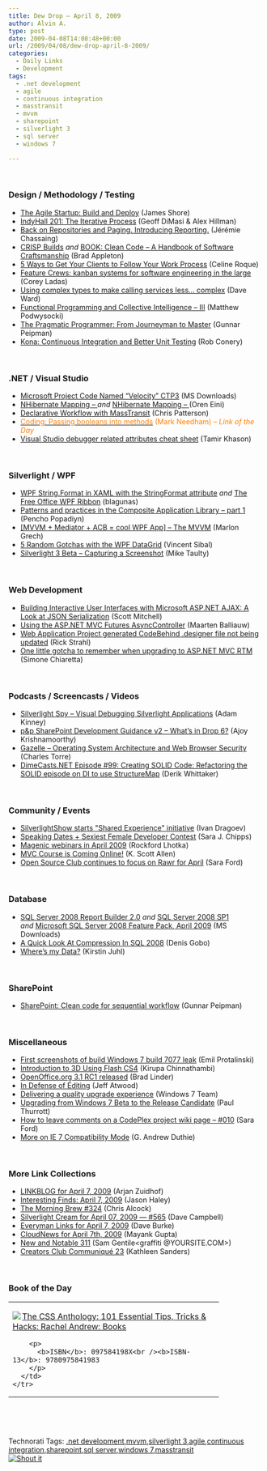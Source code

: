 ```yaml
---
title: Dew Drop – April 8, 2009
author: Alvin A.
type: post
date: 2009-04-08T14:08:48+00:00
url: /2009/04/08/dew-drop-april-8-2009/
categories:
  - Daily Links
  - Development
tags:
  - .net development
  - agile
  - continuous integration
  - masstransit
  - mvvm
  - sharepoint
  - silverlight 3
  - sql server
  - windows 7

---
```

&#160;

### Design / Methodology / Testing

  * [The Agile Startup: Build and Deploy][1] (James Shore)
  * [IndyHall 201: The Iterative Process][2] (Geoff DiMasi & Alex Hillman)
  * [Back on Repositories and Paging. Introducing Reporting.][3] (Jérémie Chassaing)
  * [CRISP Builds][4] _and_&#160;[BOOK: Clean Code &#8211; A Handbook of Software Craftsmanship][5] (Brad Appleton)
  * [5 Ways to Get Your Clients to Follow Your Work Process][6] (Celine Roque)
  * [Feature Crews: kanban systems for software engineering in the large][7] (Corey Ladas)
  * [Using complex types to make calling services less… complex][8] (Dave Ward)
  * [Functional Programming and Collective Intelligence &#8211; III][9] (Matthew Podwysocki)
  * [The Pragmatic Programmer: From Journeyman to Master][10] (Gunnar Peipman)
  * [Kona: Continuous Integration and Better Unit Testing][11] (Rob Conery)

&#160;

### .NET / Visual Studio

  * [Microsoft Project Code Named “Velocity” CTP3][12] (MS Downloads)
  * [NHibernate Mapping &#8211; <property/>][13] _and_&#160;[NHibernate Mapping &#8211; <component/>][14] (Oren Eini)
  * [Declarative Workflow with MassTransit][15] (Chris Patterson)
  * [<font color="#ff8000">Coding: Passing booleans into methods</font>][16] <font color="#ff8000">(Mark Needham) <em>– Link of the Day</em></font>
  * [Visual Studio debugger related attributes cheat sheet][17] (Tamir Khason)

&#160;

### Silverlight / WPF

  * [WPF String.Format in XAML with the StringFormat attribute][18] _and_&#160;[The Free Office WPF Ribbon][19] (blagunas)
  * [Patterns and practices in the Composite Application Library – part 1][20] (Pencho Popadiyn)
  * [[MVVM + Mediator + ACB = cool WPF App] – The MVVM][21] (Marlon Grech)
  * [5 Random Gotchas with the WPF DataGrid][22] (Vincent Sibal)
  * [Silverlight 3 Beta &#8211; Capturing a Screenshot][23] (Mike Taulty)

&#160;

### Web Development

  * [Building Interactive User Interfaces with Microsoft ASP.NET AJAX: A Look at JSON Serialization][24] (Scott Mitchell)
  * [Using the ASP.NET MVC Futures AsyncController][25] (Maarten Balliauw)
  * [Web Application Project generated CodeBehind .designer file not being updated][26] (Rick Strahl)
  * [One little gotcha to remember when upgrading to ASP.NET MVC RTM][27] (Simone Chiaretta)

&#160;

### Podcasts / Screencasts / Videos

  * [Silverlight Spy &#8211; Visual Debugging Silverlight Applications][28] (Adam Kinney)
  * [p&p SharePoint Development Guidance v2 &#8211; What&#8217;s in Drop 6?][29] (Ajoy Krishnamoorthy)
  * [Gazelle &#8211; Operating System Architecture and Web Browser Security][30] (Charles Torre)
  * [DimeCasts.NET Episode #99: Creating SOLID Code: Refactoring the SOLID episode on DI to use StructureMap][31] (Derik Whittaker)

&#160;

### Community / Events

  * [SilverlightShow starts "Shared Experience" initiative][32] (Ivan Dragoev)
  * [Speaking Dates + Sexiest Female Developer Contest][33] (Sara J. Chipps)
  * [Magenic webinars in April 2009][34] (Rockford Lhotka)
  * [MVC Course is Coming Online!][35] (K. Scott Allen)
  * [Open Source Club continues to focus on Rawr for April][36] (Sara Ford)

&#160;

### Database

  * [SQL Server 2008 Report Builder 2.0][37] _and_&#160;[SQL Server 2008 SP1][38] _and_&#160;[Microsoft SQL Server 2008 Feature Pack, April 2009][39] (MS Downloads)
  * [A Quick Look At Compression In SQL 2008][40] (Denis Gobo)
  * [Where’s my Data?][41] (Kirstin Juhl)

&#160;

### SharePoint

  * [SharePoint: Clean code for sequential workflow][42] (Gunnar Peipman)

&#160;

### Miscellaneous

  * [First screenshots of build Windows 7 build 7077 leak][43] (Emil Protalinski)
  * [Introduction to 3D Using Flash CS4][44] (Kirupa Chinnathambi)
  * [OpenOffice.org 3.1 RC1 released][45] (Brad Linder)
  * [In Defense of Editing][46] (Jeff Atwood)
  * [Delivering a quality upgrade experience][47] (Windows 7 Team)
  * [Upgrading from Windows 7 Beta to the Release Candidate][48] (Paul Thurrott)
  * [How to leave comments on a CodePlex project wiki page &#8211; #010][49] (Sara Ford)
  * [More on IE 7 Compatibility Mode][50] (G. Andrew Duthie)

&#160;

### More Link Collections

  * [LINKBLOG for April 7, 2009][51] (Arjan Zuidhof)
  * [Interesting Finds: April 7, 2009][52] (Jason Haley)
  * [The Morning Brew #324][53] (Chris Alcock)
  * [Silverlight Cream for April 07, 2009 &#8212; #565][54] (Dave Campbell)
  * [Everyman Links for April 7, 2009][55] (Dave Burke)
  * [CloudNews for April 7th, 2009][56] (Mayank Gupta)
  * [New and Notable 311][57] (Sam Gentile<graffiti @YOURSITE.COM>)
  * [Creators Club Communiqué 23][58] (Kathleen Sanders)

&#160;

### Book of the Day

<div style="padding-bottom: 0px; margin: 0px; padding-left: 0px; padding-right: 0px; display: inline; float: none; padding-top: 0px" id="scid:7dc1bd33-94bd-46fd-a20b-0131235bcd47:8bf3eeb9-a560-40f3-af75-7d1f2652b735" class="wlWriterSmartContent">
  <table cellspacing="0" cellpadding="2" width="400" border="0" unselectable="on">
    <tr>
      <td valign="top" width="400">
        <p>
          <a title="The CSS Anthology: 101 Essential Tips, Tricks & Hacks: Rachel Andrew: Books" href="http://www.amazon.com/exec/obidos/ASIN/097584198X/alvinashcraft-20"><img data-recalc-dims="1" decoding="async" src="https://i0.wp.com/images.amazon.com/images/P/097584198X.01.MZZZZZZZ.jpg?w=660" border="0" align="left" style="float:left" />The CSS Anthology: 101 Essential Tips, Tricks & Hacks: Rachel Andrew: Books</a>
        </p>
        
        <p>
          <b>ISBN</b>: 097584198X<br /><b>ISBN-13</b>: 9780975841983
        </p>
      </td>
    </tr>
  </table>
</div>

&#160;

<div style="padding-bottom: 0px; margin: 0px; padding-left: 0px; padding-right: 0px; display: inline; float: none; padding-top: 0px" id="scid:C16BAC14-9A3D-4c50-9394-FBFEF7A93539:1fe40cf9-0a5f-498c-9cfd-52df31c6db86" class="wlWriterSmartContent">
  <!--dotnetkickit-->
</div>

&#160;

<div style="padding-bottom: 0px; margin: 0px; padding-left: 0px; padding-right: 0px; display: inline; float: none; padding-top: 0px" id="scid:0767317B-992E-4b12-91E0-4F059A8CECA8:c714e8a7-252e-4b01-bc2c-5a739cf8400c" class="wlWriterSmartContent">
  Technorati Tags: <a href="http://technorati.com/tags/.net+development" rel="tag">.net development</a>,<a href="http://technorati.com/tags/mvvm" rel="tag">mvvm</a>,<a href="http://technorati.com/tags/silverlight+3" rel="tag">silverlight 3</a>,<a href="http://technorati.com/tags/agile" rel="tag">agile</a>,<a href="http://technorati.com/tags/continuous+integration" rel="tag">continuous integration</a>,<a href="http://technorati.com/tags/sharepoint" rel="tag">sharepoint</a>,<a href="http://technorati.com/tags/sql+server" rel="tag">sql server</a>,<a href="http://technorati.com/tags/windows+7" rel="tag">windows 7</a>,<a href="http://technorati.com/tags/masstransit" rel="tag">masstransit</a>
</div>

<div class="wlWriterHeaderFooter" style="margin:0px; padding:0px 0px 0px 0px;">
  <div class="shoutIt">
    <a rev="vote-for" href="http://dotnetshoutout.com/Submit?url=http%3a%2f%2fwww.alvinashcraft.com%2f2009%2f04%2f08%2fdew-drop-april-8-2009%2f&title=Dew+Drop+-+April+8%2c+2009"><img decoding="async" alt="Shout it" src="http://dotnetshoutout.com/image.axd?url=https://morningdew-bpc6g3a0fgaxdxcu.eastus2-01.azurewebsites.net/2009/04/08/dew-drop-april-8-2009/" style="border:0px" /></a>
  </div>
</div>

 [1]: http://jamesshore.com/Blog/Agile-Startup-Build-and-Deploy.html
 [2]: http://feedproxy.google.com/~r/IndependentsHall-BlogFeed/~3/i0ZPnu9O8Kw/
 [3]: http://thinkbeforecoding.com/post/2009/04/08/Back-on-Repositories-and-Paging-Introducing-reporting
 [4]: http://bradapp.blogspot.com/2009/04/crisp-builds.html
 [5]: http://bradapp.blogspot.com/2009/04/book-clean-code-handbook-of-software.html
 [6]: http://feedproxy.google.com/~r/Webworkerdaily/~3/mE1ns23yShE/
 [7]: http://leansoftwareengineering.com/2009/04/07/feature-crews/
 [8]: http://feedproxy.google.com/~r/Encosia/~3/DsL3MYQPhVw/
 [9]: http://feedproxy.google.com/~r/MatthewPodwysockisBlog/~3/pKb4k4YoY90/functional-programming-and-collective-intelligence-iii.aspx
 [10]: http://feedproxy.google.com/~r/gunnarpeipman/~3/6VWtjrzNJDA/the-pragmatic-programmer-from-journeyman-to-master.aspx
 [11]: http://feedproxy.google.com/~r/wekeroad/EeKc/~3/a7n-VYWGpPg/
 [12]: http://feedproxy.google.com/~r/MicrosoftDownloadCenter/~3/ARzFQ5_pkXI/details.aspx
 [13]: http://feedproxy.google.com/~r/AyendeRahien/~3/FQP3b1Dw6DA/nhibernate-mapping-ltpropertygt.aspx
 [14]: http://ayende.com/Blog/archive/2009/04/08/nhibernate-mapping-ltcomponentgt.aspx
 [15]: http://feedproxy.google.com/~r/LosTechies/~3/tCVyMRolHCQ/declarative-workflow-with-masstransit.aspx
 [16]: http://feedproxy.google.com/~r/MarkNeedham/~3/lafGNUO2nb8/
 [17]: http://feedproxy.google.com/~r/microsft/~3/r1joUAUJu8Y/
 [18]: http://elegantcode.com/2009/04/07/wpf-stringformat-in-xaml-with-the-stringformat-attribute/
 [19]: http://elegantcode.com/2009/04/07/the-free-office-wpf-ribbon/
 [20]: http://feedproxy.google.com/~r/silverlightshow/~3/_Q2ExS9p-xY/Patterns-and-practices-in-the-Composite-Application-Library-part-1.aspx
 [21]: http://marlongrech.wordpress.com/2009/04/08/mvvm-mediator-acb-cool-wpf-app-the-mvvm/
 [22]: http://blogs.msdn.com/vinsibal/archive/2009/04/07/5-random-gotchas-with-the-wpf-datagrid.aspx
 [23]: http://mtaulty.com/CommunityServer/blogs/mike_taultys_blog/archive/2009/04/08/silverlight-3-beta-capturing-a-screenshot.aspx
 [24]: http://aspnet.4guysfromrolla.com/articles/040809-1.aspx
 [25]: http://blog.maartenballiauw.be/post.aspx?id=79d521c1-3302-45c1-86dd-6259e8bead31
 [26]: http://feedproxy.google.com/~r/RickStrahl/~3/D8-I32ybuP0/707067.aspx
 [27]: http://feedproxy.google.com/~r/Codeclimber/~3/rU61db1I_d4/one-little-gotcha-to-remember-when-upgrading-to-asp.net-mvc.aspx
 [28]: http://channel9.msdn.com/shows/Continuum/SilverlightSpy/
 [29]: http://channel9.msdn.com/posts/akMSFT/pp-SharePoint-Development-Guidance-v2-Whats-in-Drop-6/
 [30]: http://channel9.msdn.com/shows/Going+Deep/Expert-to-Expert-Gazelle-Operating-System-Architecture-and-Web-Browser-Security/
 [31]: http://feedproxy.google.com/~r/Dimecastsnet--InformAndEducateIn10MinutesOrLess/~3/xY_ij8OMuqw/99
 [32]: http://feedproxy.google.com/~r/silverlightshow/~3/PUkc-CURFSg/SilverlightShow-starts-Shared-Experience-initiative.aspx
 [33]: http://girldeveloper.com/some-junk/speaking-dates-sexiest-female-developer-contest/
 [34]: http://www.lhotka.net/weblog/MagenicWebinarsInApril2009.aspx
 [35]: http://odetocode.com/Blogs/scott/archive/2009/04/07/12750.aspx
 [36]: http://blogs.msdn.com/codeplex/archive/2009/04/07/open-source-club-continues-to-focus-on-rawr-for-april.aspx
 [37]: http://feedproxy.google.com/~r/MicrosoftDownloadCenter/~3/1kJbzF2qXKk/details.aspx
 [38]: http://feedproxy.google.com/~r/MicrosoftDownloadCenter/~3/w1lDpKXwrOw/details.aspx
 [39]: http://feedproxy.google.com/~r/MicrosoftDownloadCenter/~3/OEjAdlCI8Nw/details.aspx
 [40]: http://sqlblog.com/blogs/denis_gobo/archive/2009/04/07/13137.aspx
 [41]: http://geekswithblogs.net/KirstinJ/archive/2009/04/07/wherersquos-my-data.aspx
 [42]: http://feedproxy.google.com/~r/gunnarpeipman/~3/eNiXJ8ZYEQw/sharepoint-clean-code-for-sequential-workflow.aspx
 [43]: http://arstechnica.com/microsoft/news/2009/04/first-screenshots-of-build-windows-7-build-7077-leak.ars
 [44]: http://www.kirupa.com/developer/flashcs4/intro_3d_flashcs4_pg1.htm
 [45]: http://www.pheedcontent.com/click.phdo?i=f7bb9684f1a374bb5e8ab6d8059182a1
 [46]: http://blog.stackoverflow.com/2009/04/in-defense-of-editing/
 [47]: http://blogs.msdn.com/e7/archive/2009/04/07/delivering-a-quality-upgrade-experience.aspx
 [48]: http://community.winsupersite.com/blogs/paul/archive/2009/04/07/upgrading-from-windows-7-beta-to-the-release-candidate.aspx
 [49]: http://blogs.msdn.com/saraford/archive/2009/04/07/how-to-leave-comments-on-a-codeplex-project-wiki-page-010.aspx
 [50]: http://blogs.msdn.com/gduthie/archive/2009/04/07/more-on-ie-7-compatibility-mode.aspx
 [51]: http://feedproxy.google.com/~r/ArjansWorld/~3/cH4nuKviZf8/
 [52]: http://jasonhaley.com/blog/post.aspx?id=f8fcc2e5-d424-411e-81cf-3a1284c5ae27
 [53]: http://feedproxy.google.com/~r/ReflectivePerspective/~3/H1fmka8tznM/
 [54]: http://geekswithblogs.net/WynApseTechnicalMusings/archive/2009/04/07/130827.aspx
 [55]: http://feedproxy.google.com/~r/DaveBurke/~3/dtsbsJKcUxc/post.aspx
 [56]: http://feedproxy.google.com/~r/CloudAve/~3/sjD4Rb8xjJ0/cloudnews-for-april-7th-2009
 [57]: http://feedproxy.google.com/~r/SamGentile/~3/pF6A57WlhGc/
 [58]: http://blogs.msdn.com/xna/archive/2009/04/07/creators-club-communiqu-23.aspx